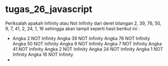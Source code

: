 # tugas_26_javascript

Periksalah apakah Infinity atau Not Infinity dari deret bilangan 2, 39, 76, 50, 9, 7, 41, 2, 24, 1, 16 
sehingga akan tampil seperti hasil berikut ini :
<ul>
  <li>
Angka 2 NOT Infinity
Angka 39 NOT Infinity
Angka 76 NOT Infinity
Angka 50 NOT Infinity
Angka 9 NOT Infinity
Angka 7 NOT Infinity
Angka 41 NOT Infinity
Angka 2 NOT Infinity
Angka 24 NOT Infinity
Angka 1 NOT Infinity
Angka 16 NOT Infinity
    <li>
</ul>
